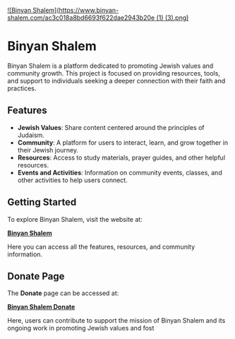 [![Binyan Shalem](https://www.binyan-shalem.com/ac3c018a8bd6693f622dae2943b20e (1) (3).png)](https://www.binyan-shalem.com)
# Binyan Shalem

Binyan Shalem is a platform dedicated to promoting Jewish values and community growth. This project is focused on providing resources, tools, and support to individuals seeking a deeper connection with their faith and practices.

## Features
- **Jewish Values**: Share content centered around the principles of Judaism.
- **Community**: A platform for users to interact, learn, and grow together in their Jewish journey.
- **Resources**: Access to study materials, prayer guides, and other helpful resources.
- **Events and Activities**: Information on community events, classes, and other activities to help users connect.

## Getting Started

To explore Binyan Shalem, visit the website at:

[**Binyan Shalem**](https://www.binyan-shalem.com)

Here you can access all the features, resources, and community information.

## Donate Page
The **Donate** page can be accessed at:

[**Binyan Shalem Donate**](https://www.binyan-shalem.com/donate)

Here, users can contribute to support the mission of Binyan Shalem and its ongoing work in promoting Jewish values and fost
